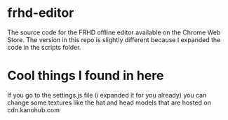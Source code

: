 # frhd-editor

The source code for the FRHD offline editor available on the Chrome Web Store. The version in this repo is slightly different because I expanded the code in the scripts folder.

# Cool things I found in here

If you go to the settings.js file (i expanded it for you already) you can change some textures like the hat and head models that are hosted on cdn.kanohub.com
